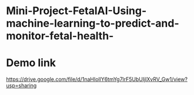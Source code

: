 # Mini-Project-FetalAI-Using-machine-learning-to-predict-and-monitor-fetal-health-
# Demo link
https://drive.google.com/file/d/1naHIollY6tmYg7lrF5UbUIjlXvRV_Gw1/view?usp=sharing

